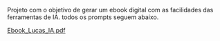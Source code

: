 Projeto com o objetivo de gerar um ebook digital com as facilidades das ferramentas de IA. todos os prompts seguem abaixo.

[Ebook_Lucas_IA.pdf](https://github.com/user-attachments/files/16043071/Ebook_Lucas_IA.pdf)
